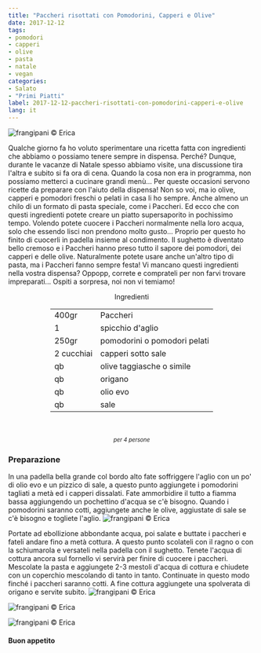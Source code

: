 ```yaml
---
title: "Paccheri risottati con Pomodorini, Capperi e Olive"
date: 2017-12-12
tags:
- pomodori
- capperi
- olive
- pasta
- natale 
- vegan
categories:
- Salato
- "Primi Piatti"
label: 2017-12-12-paccheri-risottati-con-pomodorini-capperi-e-olive
lang: it
---
```

![](header.jpg "frangipani © Erica")

Qualche giorno fa ho voluto sperimentare una ricetta fatta con ingredienti che abbiamo o possiamo tenere sempre in dispensa. Perché? Dunque, durante le vacanze di Natale spesso abbiamo visite, una discussione tira l'altra e subito si fa ora di cena. Quando la cosa non era in programma, non possiamo metterci a cucinare grandi menù... Per queste occasioni servono ricette da preparare con l'aiuto della dispensa! Non so voi, ma io olive, capperi e pomodori freschi o pelati in casa li ho sempre. Anche almeno un chilo di un formato di pasta speciale, come i Paccheri. Ed ecco che con questi ingredienti potete creare un piatto supersaporito in pochissimo tempo. Volendo potete cuocere i Paccheri normalmente nella loro acqua, solo che essendo lisci non prendono molto gusto... Proprio per questo ho finito di cuocerli in padella insieme al condimento. Il sughetto è diventato bello cremoso e i Paccheri hanno preso tutto il sapore dei pomodori, dei capperi e delle olive. Naturalmente potete usare anche un'altro tipo di pasta, ma i Paccheri fanno sempre festa! Vi mancano questi ingredienti nella vostra dispensa? Oppopp, correte e comprateli per non farvi trovare impreparati... Ospiti a sorpresa, noi non vi temiamo!

<div id="wrapper" style="text-align: center">
  <div id="yourdiv" style="display: inline-block;">
    <div class="ingredients">
      <div class="ingredients-title">Ingredienti</div>
      <table>
        <tbody>
          <tr>
            <td>400gr</td>
            <td>Paccheri</td>
          </tr>
          <tr>
            <td>1</td>
            <td>spicchio d'aglio</td>
          </tr>
          <tr>
            <td>250gr</td>
            <td>pomodorini o pomodori pelati</td>
          </tr>
          <tr>
            <td>2 cucchiai</td>
            <td>capperi sotto sale</td>
          </tr>
          <tr>
             <td>qb</td>
            <td>olive taggiasche o simile</td>
          </tr>
          <tr>
            <td>qb</td>
            <td>origano</td>
          </tr>
          <tr> 
            <td>qb</td>
            <td>olio evo</td>
          </tr>
          <tr>
            <td>qb</td>
            <td>sale</td>
          </tr>
        </tbody>
      </table>
      <br></br>
      <i class="pull-right" style="font-size: 80%;">per 4 persone</i>
    </div>
  </div>
</div>


<h3>
  <font color="grey">
    <i class="fa fa-cogs"></i>
  </font> Preparazione
</h3>

In una padella bella grande col bordo alto fate soffriggere l'aglio con un po' di olio evo e un pizzico di sale, a questo punto aggiungete i pomodorini tagliati a metà ed i capperi dissalati. Fate ammorbidire il tutto a fiamma bassa aggiungendo un pochettino d'acqua se c'è bisogno. Quando i pomodorini saranno cotti, aggiungete anche le olive, aggiustate di sale se c'è bisogno e togliete l'aglio.
![](sughetto.jpg "frangipani © Erica")

Portate ad ebollizione abbondante acqua, poi salate e buttate i paccheri e fateli andare fino a metà cottura. A questo punto scolateli con il ragno o con la schiumarola e versateli nella padella con il sughetto. Tenete l'acqua di cottura ancora sul fornello vi servirà per finire di cuocere i paccheri. Mescolate la pasta e aggiungete 2-3 mestoli d'acqua di cottura e chiudete con un coperchio mescolando di tanto in tanto. Continuate in questo modo finché i paccheri saranno cotti. A fine cottura aggiungete una spolverata di origano e servite subito.
![](risultato1.jpg "frangipani © Erica")

![](risultato2.jpg "frangipani © Erica")

![](risultato3.jpg "frangipani © Erica")

<h4>Buon appetito
  <font color="red">
    <i class="fa fa-smile-o"></i>
  </font>
</h4>
